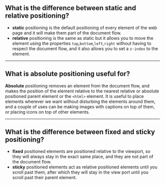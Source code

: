 ## **What is the difference between static and relative positioning?**

- **static** positioning is the default positioning of every element of the web page and it will make them part of the document flow.
- **relative** positioning is the same as static but it allows you to move the element using the properties `top`,`bottom`,`left`,`right` without having to respect the document flow, and it also allows you to set a `z-index` to the element.

---

## **What is absolute positioning useful for?**

**Absolute** positioning removes an element from the document flow, and makes the position of the element relative to the nearest relative or absolute positioned parent element or the `<html>` element. It is useful to place elements wherever we want without disturbing the elements around them, and a couple of uses can be making images with captions on top of them, or placing icons on top of other elements.

---

## **What is the difference between fixed and sticky positioning?**

- **fixed** positioned elements are positioned relative to the viewport, so they will always stay in the exact same place, and they are not part of the document flow.
- **sticky** positioned elements act as relative positioned elements until you scroll past them, after which they will stay in the view port until you scroll past their parent element.
